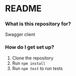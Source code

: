 # README #

### What is this repository for? ###

Swagger client

### How do I get set up? ###

1. Clone the repository
1. Run ```npm install```
1. Run ```npm test``` to run tests
